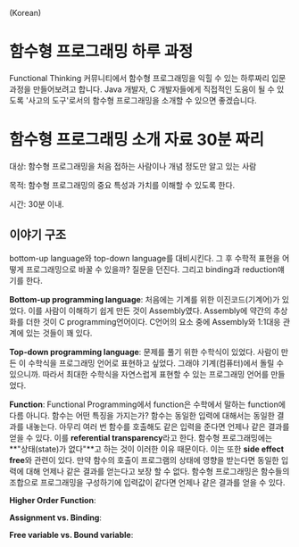 (Korean)

함수형 프로그래밍 하루 과정
==========

Functional Thinking 커뮤니티에서 함수형 프로그래밍을 익힐 수 있는 하루짜리 입문 과정을 만들어보려고 합니다. 
Java 개발자, C 개발자들에게 직접적인 도움이 될 수 있도록 '사고의 도구'로서의 함수형 프로그래밍을 소개할 수 있으면 좋겠습니다.


# 함수형 프로그래밍 소개 자료 30분 짜리

대상: 함수형 프로그래밍을 처음 접하는 사람이나 개념 정도만 알고 있는 사람

목적: 함수형 프로그래밍의 중요 특성과 가치를 이해할 수 있도록 한다.

시간: 30분 이내.

## 이야기 구조
bottom-up language와 top-down language를 대비시킨다. 그 후 수학적 표현을 어떻게 프로그래밍으로 바꿀 수 있을까? 질문을 던진다.
그리고 binding과 reduction얘기를 한다.

**Bottom-up programming language**: 처음에는 기계를 위한 이진코드(기계어)가 있었다. 이를 사람이 이해하기 쉽게 만든 것이 Assembly였다. Assembly에 약간의 추상화를 더한 것이 C programming언어이다. C언어의 요소 중에 Assembly와 1:1대응 관계에 있는 것들이 꽤 있다. 

**Top-down programming language**: 문제를 풀기 위한 수학식이 있었다. 사람이 만든 이 수학식을 프로그래밍 언어로 표현하고 싶었다. 그래야 기계(컴퓨터)에서 돌릴 수 있으니까. 따라서 최대한 수학식을 자연스럽게 표현할 수 있는 프로그래밍 언어를 만들었다.

**Function**: Functional Programming에서 function은 수학에서 말하는 function에 다름 아니다. 함수는 어떤 특징을 가지는가? 함수는 동일한 입력에 대해서는 동일한 결과를 내놓는다. 아무리 여러 번 함수를 호출해도 같은 입력을 준다면 언제나 같은 결과를 얻을 수 있다. 이를 **referential transparency**라고 한다. 함수형 프로그래밍에는 **"상태(state)가 없다"**고 하는 것이 이러한 이유 때문이다. 이는 또한 **side effect free**와 관련이 있다. 만약 함수의 호출이 프로그램의 상태에 영향을 받는다면 동일한 입력에 대해 언제나 같은 결과를 얻는다고 보장 할 수 없다. 함수형 프로그래밍은 함수들의 조합으로 프로그래밍을 구성하기에 입력값이 같다면 언제나 같은 결과를 얻을 수 있다.

**Higher Order Function**:

**Assignment vs. Binding**: 

**Free variable vs. Bound variable**:


